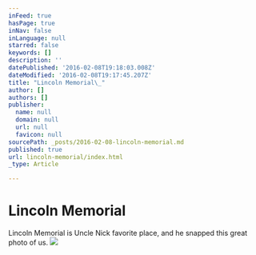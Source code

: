 ```yaml
---
inFeed: true
hasPage: true
inNav: false
inLanguage: null
starred: false
keywords: []
description: ''
datePublished: '2016-02-08T19:18:03.008Z'
dateModified: '2016-02-08T19:17:45.207Z'
title: "Lincoln Memorial\_"
author: []
authors: []
publisher:
  name: null
  domain: null
  url: null
  favicon: null
sourcePath: _posts/2016-02-08-lincoln-memorial.md
published: true
url: lincoln-memorial/index.html
_type: Article

---
```

# Lincoln Memorial 

Lincoln Memorial is Uncle Nick favorite place, and he snapped this great photo of us.
![](https://the-grid-user-content.s3-us-west-2.amazonaws.com/a924e4e7-0a7b-4d6c-8a9c-2931108a03e6.JPG)